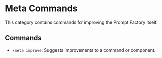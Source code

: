 # Meta Commands

This category contains commands for improving the Prompt Factory itself.

## Commands

*   `/meta improve`: Suggests improvements to a command or component. 